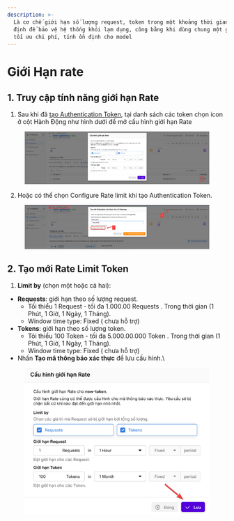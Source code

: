 ```yaml
---
description: >-
  Là cơ chế giới hạn số lượng request, token trong một khoảng thời gian nhất
  định để bảo vệ hệ thống khỏi lạm dụng, công bằng khi dùng chung một gateway và
  tối ưu chi phí, tính ổn định cho model
---
```


# Giới Hạn rate

## 1. Truy cập tính năng giới hạn Rate

1. Sau khi đã [ tạo Authentication Token](lam-viec-voi-authentication-token.md#tao-moi-authentication-token), tại danh sách các token chọn icon ở cột Hành Động như hình dưới để mở cấu hình giới hạn Rate

<figure><img src="../../../.gitbook/assets/image (14).png" alt=""><figcaption></figcaption></figure>

2. Hoặc có thể chọn Configure Rate limit khi tạo Authentication Token.&#x20;

<figure><img src="../../../.gitbook/assets/image (9).png" alt=""><figcaption></figcaption></figure>

## 2. Tạo mới **Rate Limit Token**

1. **Limit by** (chọn một hoặc cả hai):

* **Requests**: giới hạn theo số lượng request.
  * Tối thiểu 1 Request - tối đa 1.000.00 Requests . Trong thời gian (1 Phút, 1 Giờ, 1 Ngày, 1 Tháng).
  * Window time type: Fixed ( chưa hỗ trợ)
* **Tokens**: giới hạn theo số lượng token.
  * Tôi thiểu 100 Token - tối đa 5.000.00.000 Token . Trong thời gian (1 Phút, 1 Giờ, 1 Ngày, 1 Tháng).
  * Window time type: Fixed ( chưa hỗ trợ)
* Nhấn **Tạo mã thông báo xác thực** để lưu cấu hình.\


<figure><img src="../../../.gitbook/assets/image (1129).png" alt=""><figcaption></figcaption></figure>

